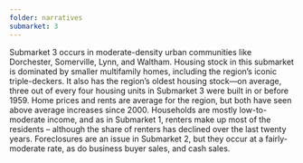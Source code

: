 ```yaml
---
folder: narratives
submarket: 3
---
```

Submarket 3 occurs in moderate-density urban communities like Dorchester, Somerville, Lynn, and Waltham. Housing stock in this submarket is dominated by smaller multifamily homes, including the region’s iconic triple-deckers. It also has the region’s oldest housing stock—on average, three out of every four housing units in Submarket 3 were built in or before 1959. Home prices and rents are average for the region, but both have seen above average increases since 2000. Households are mostly low-to-moderate income, and as in Submarket 1, renters make up most of the residents – although the share of renters has declined over the last twenty years. Foreclosures are an issue in Submarket 2, but they occur at a fairly-moderate rate, as do business buyer sales, and cash sales.
